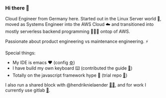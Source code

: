 ### Hi there 👋

Cloud Engineer from Germany here. Started out in the Linux Server world 💾, moved as Systems Engineer into the AWS Cloud ☁️ and transitioned into mostly serverless backend programming 👨🏻‍💻 ontop of AWS.

Passionate about product engineering vs maintenance engineering. ⚡️

Special things:
- My IDE is emacs ❤️ (config [⚙️](https://github.com/flyck/.emacs.d))
- I have build my own keyboard ⌨️ (contributed the guide [📗](https://github.com/adereth/dactyl-keyboard/tree/master/guide))
- Totally on the javascript framework hype 🚀 (trial repo [🧪](https://gitlab.com/flyck/hype-js))

I also run a shared block with @hendriknielaender [🤜🤛](https://double-trouble.dev/), and for work I currently use gitlab [🦊](https://gitlab.com/flyck).
